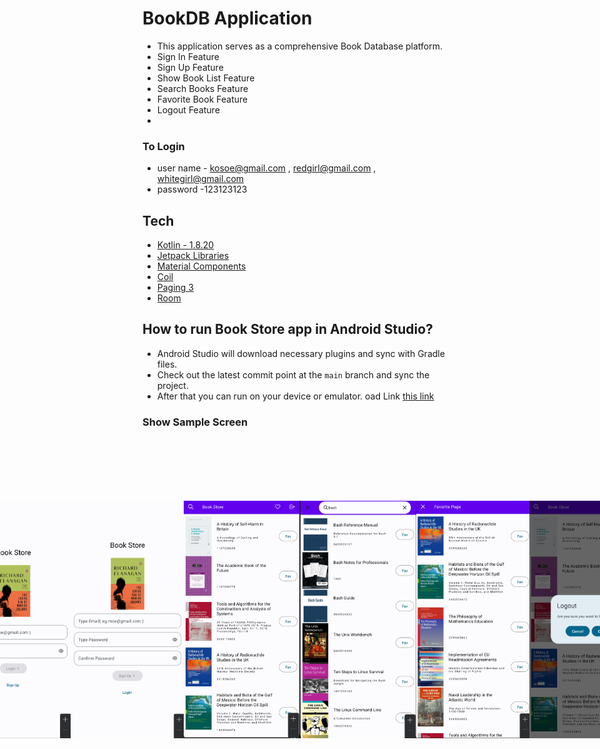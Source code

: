 # BookDB Application
+ This application serves as a comprehensive Book Database platform.
+ Sign In Feature 
+ Sign Up Feature
+ Show Book List Feature 
+ Search Books Feature
+ Favorite Book Feature
+ Logout Feature
+ 
### To Login 
- user name - kosoe@gmail.com , redgirl@gmail.com , whitegirl@gmail.com
- password -123123123

## Tech

- [Kotlin - 1.8.20](https://kotlinlang.org/docs/releases.html#release-details)
- [Jetpack Libraries](https://developer.android.com/jetpack)
- [Material Components](https://developer.android.com/design/ui/mobile/guides/components/material-overview)
- [Coil](https://github.com/coil-kt/coil)
- [Paging 3](https://developer.android.com/topic/libraries/architecture/paging/v3-overview)
- [Room](https://github.com/TistoW/RoomDatabase)

## How to run Book Store app in Android Studio?
- Android Studio will download necessary plugins and sync with Gradle files.
- Check out the latest commit point at the `main` branch and sync the project.
- After that you can run on your device or emulator.
oad Link [this link](https://github.com/ShineThyuZan/BookDB.git)

### Show Sample Screen 
<div style="display: flex; justify-content: center; padding: 100px; ">
<img src="https://github.com/ShineThyuZan/BookDB/blob/main/app/src/main/res/drawable-v24/bs1.png" alt="Login Screenshot" width="190" height="380">
<img src="https://github.com/ShineThyuZan/BookDB/blob/main/app/src/main/res/drawable-v24/bs2.png" alt="Sign Up Screenshot" width="190" height="380">
  <img src="https://github.com/ShineThyuZan/BookDB/blob/main/app/src/main/res/drawable-v24/bs3.png" alt="PhotoAlbum Home Screenshot" width="190" height="380">
  <img src="https://github.com/ShineThyuZan/BookDB/blob/main/app/src/main/res/drawable-v24/bs4.png" alt="Detail Home Screenshot" width="190" height="380">
  <img src="https://github.com/ShineThyuZan/BookDB/blob/main/app/src/main/res/drawable-v24/bs5.png" alt="Logout Screenshot" width="190" height="380">
  <img src="https://github.com/ShineThyuZan/BookDB/blob/main/app/src/main/res/drawable-v24/bs6.png" alt="Logout Screenshot" width="190" height="380">
</div>

